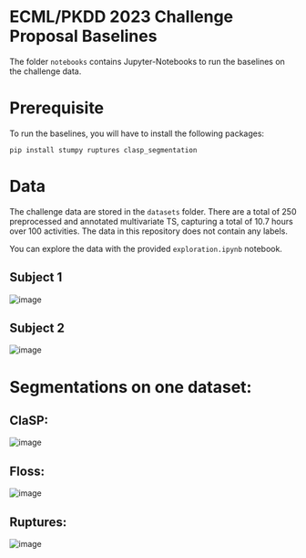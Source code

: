 # ECML/PKDD 2023 Challenge Proposal Baselines

The folder `notebooks` contains Jupyter-Notebooks to run the baselines on the challenge data.

# Prerequisite

To run the baselines, you will have to install the following packages:

`pip install stumpy ruptures clasp_segmentation`

# Data

The challenge data are stored in the `datasets` folder. There are a total of 250 preprocessed and annotated multivariate TS, capturing a total of 10.7 hours over 100 activities. The data in this repository does not contain any labels.

You can explore the data with the provided `exploration.ipynb` notebook.

## Subject 1

![image](https://user-images.githubusercontent.com/7783034/220664633-8951e00b-e758-47cd-996d-851e49e0e93d.png)

## Subject 2

![image](https://user-images.githubusercontent.com/7783034/220664671-66604fab-542b-4bae-8218-453cfe5a5a36.png)


# Segmentations on one dataset:

## ClaSP:
![image](https://user-images.githubusercontent.com/7783034/220598152-54fb313d-e8a6-4a64-b018-0c5c53b9d7d0.png)

## Floss:
![image](https://user-images.githubusercontent.com/7783034/220658925-f79e5871-c53e-44bd-9480-bc0292d3563c.png)

## Ruptures:
![image](https://user-images.githubusercontent.com/7783034/220598321-9a166acf-3313-4959-a5db-f77c84583d2e.png)
